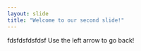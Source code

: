 ```yaml
---
layout: slide
title: "Welcome to our second slide!"
---
```

fdsfdsfdsfdsf
Use the left arrow to go back!
